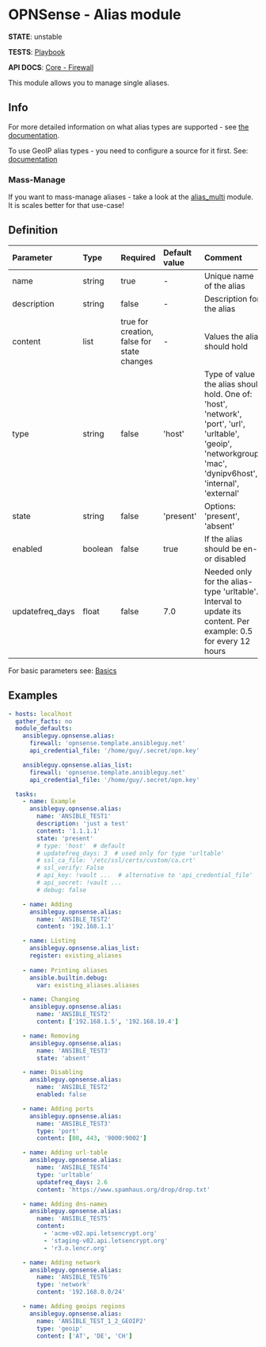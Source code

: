 # OPNSense - Alias module

**STATE**: unstable

**TESTS**: [Playbook](https://github.com/ansibleguy/collection_opnsense/blob/stable/tests/alias.yml)

**API DOCS**: [Core - Firewall](https://docs.opnsense.org/development/api/core/firewall.html)

This module allows you to manage single aliases.


## Info

For more detailed information on what alias types are supported - see [the documentation](https://docs.opnsense.org/manual/aliases.html).

To use GeoIP alias types - you need to configure a source for it first. See: [documentation](https://docs.opnsense.org/manual/how-tos/maxmind_geo_ip.html)


### Mass-Manage

If you want to mass-manage aliases - take a look at the [alias_multi](https://github.com/ansibleguy/collection_opnsense/blob/stable/docs/use_alias_multi.md) module. It is scales better for that use-case!


## Definition

| Parameter | Type        | Required                                   | Default value | Comment                                                                                                                                                          |
|:----------|:------------|:-------------------------------------------|:--------------|:-----------------------------------------------------------------------------------------------------------------------------------------------------------------|
| name      | string      | true                                       | -             | Unique name of the alias                                                                                                                                         |
| description | string      | false                                      | -             | Description for the alias                                                                                                                                        |
| content | list        | true for creation, false for state changes | -             | Values the alias should hold                                                                                                                                     | 
| type | string      | false                                      | 'host'        | Type of value the alias should hold. One of: 'host', 'network', 'port', 'url', 'urltable', 'geoip', 'networkgroup', 'mac', 'dynipv6host', 'internal', 'external' |
| state | string      | false                                      | 'present'      | Options: 'present', 'absent'                                                                                                                                     |
| enabled | boolean     | false | true | If the alias should be en- or disabled                                                                                                                           |
| updatefreq_days | float       | false | 7.0 | Needed only for the alias-type 'urltable'. Interval to update its content. Per example: 0.5 for every 12 hours                                                   |

For basic parameters see: [Basics](https://github.com/ansibleguy/collection_opnsense/blob/stable/docs/use_basic.md#definition)

## Examples

```yaml
- hosts: localhost
  gather_facts: no
  module_defaults:
    ansibleguy.opnsense.alias:
      firewall: 'opnsense.template.ansibleguy.net'
      api_credential_file: '/home/guy/.secret/opn.key'

    ansibleguy.opnsense.alias_list:
      firewall: 'opnsense.template.ansibleguy.net'
      api_credential_file: '/home/guy/.secret/opn.key'

  tasks:
    - name: Example
      ansibleguy.opnsense.alias:
        name: 'ANSIBLE_TEST1'
        description: 'just a test'
        content: '1.1.1.1'
        state: 'present'
        # type: 'host'  # default
        # updatefreq_days: 3  # used only for type 'urltable'
        # ssl_ca_file: '/etc/ssl/certs/custom/ca.crt'
        # ssl_verify: False
        # api_key: !vault ...  # alternative to 'api_credential_file'
        # api_secret: !vault ...
        # debug: false

    - name: Adding
      ansibleguy.opnsense.alias:
        name: 'ANSIBLE_TEST2'
        content: '192.168.1.1'

    - name: Listing
      ansibleguy.opnsense.alias_list:
      register: existing_aliases
      
    - name: Printing aliases
      ansible.builtin.debug:
        var: existing_aliases.aliases

    - name: Changing
      ansibleguy.opnsense.alias:
        name: 'ANSIBLE_TEST2'
        content: ['192.168.1.5', '192.168.10.4']

    - name: Removing
      ansibleguy.opnsense.alias:
        name: 'ANSIBLE_TEST3'
        state: 'absent'

    - name: Disabling
      ansibleguy.opnsense.alias:
        name: 'ANSIBLE_TEST2'
        enabled: false

    - name: Adding ports
      ansibleguy.opnsense.alias:
        name: 'ANSIBLE_TEST3'
        type: 'port'
        content: [80, 443, '9000:9002']

    - name: Adding url-table
      ansibleguy.opnsense.alias:
        name: 'ANSIBLE_TEST4'
        type: 'urltable'
        updatefreq_days: 2.6
        content: 'https://www.spamhaus.org/drop/drop.txt'

    - name: Adding dns-names
      ansibleguy.opnsense.alias:
        name: 'ANSIBLE_TEST5'
        content:
          - 'acme-v02.api.letsencrypt.org'
          - 'staging-v02.api.letsencrypt.org'
          - 'r3.o.lencr.org'

    - name: Adding network
      ansibleguy.opnsense.alias:
        name: 'ANSIBLE_TEST6'
        type: 'network'
        content: '192.168.0.0/24'

    - name: Adding geoips regions
      ansibleguy.opnsense.alias:
        name: 'ANSIBLE_TEST_1_2_GEOIP2'
        type: 'geoip'
        content: ['AT', 'DE', 'CH']
```
